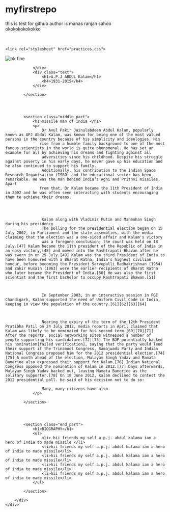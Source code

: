 # myfirstrepo
this is test for github
author is manas ranjan sahoo
<br>
okokokokokokko
<br>
<br>
<br>
<!DOCTYPE html>
<html lang="en">
<head>
    <meta charset="UTF-8">
    <meta name="viewport" content="width=device-width, initial-scale=1.0">
    <title>biography edit</title>
    
    <link rel="stylesheet" href="practices.css">
</head>
<body>
    <div class="container">
        <div class="content">
            <section class="top_part">
                <div class="image_content">
                    <img src="practices_img.jpg" alt="ok fine">

                </div>
                <div class="text">
                    <h1>A.P.J ABDUL Kalam</h1>
                    <h4>1931-2015</h4>
                </div>

            </section>




            <section class="middle_part">
                <h1>missile man of india </h1>
                <p>
                    Dr Avul Pakir Jainulabdeen Abdul Kalam, popularly known as APJ Abdul Kalam, was known for being one of the most valued persons in the country because of his simplicity and ideologies. His 
                   rise from a humble family background to one of the most famous scientists in the world is quite phenomenal. He has set an example for all by achieving his dreams and fighting against all 
                    adversities since his childhood. Despite his struggle against poverty in his early days, he never gave up his education and he also continued to support his family.
                    Additionally, his contribution to the Indian Space Research Organisation (ISRO) and the educational sector has been remarkable. He was the man behind India’s Agni and Prithvi missiles. Apart 
                   from that, Dr Kalam became the 11th President of India in 2002 and he was often seen interacting with students encouraging them to achieve their dreams.

                 
                    
                    
                    Kalam along with Vladimir Putin and Manmohan Singh during his presidency
                    The polling for the presidential election began on 15 July 2002, in Parliament and the state assemblies, with the media claiming that the election was a one-sided affair and Kalam's victory 
                    was a foregone conclusion; the count was held on 18 July.[47] Kalam became the 11th president of the Republic of India in an easy victory,[48] and moved into the Rashtrapati Bhavan after he was sworn in on 25 July.[49] Kalam was the third President of India to have been honoured with a Bharat Ratna, India's highest civilian honour, before becoming the President Sarvepalli Radhakrishnan (1954) and Zakir Husain (1963) were the earlier recipients of Bharat Ratna who later became the President of India.[50] He was also the first scientist and the first bachelor to occupy Rashtrapati Bhawan.[51]
                    
                    
                    
                    In September 2003, in an interactive session in PGI Chandigarh, Kalam supported the need of Uniform Civil Code in India, keeping in view the population of the country.[61][62][63][64]
                    
                    
                    
                    Nearing the expiry of the term of the 12th President Pratibha Patil on 24 July 2012, media reports in April claimed that Kalam was likely to be nominated for his second term.[69][70][71] After the reports, social networking sites witnessed a number of people supporting his candidature.[72][73] The BJP potentially backed his nomination[failed verification], saying that the party would lend their support if the Trinamool Congress, Samajwadi Party and Indian National Congress proposed him for the 2012 presidential election.[74][75] A month ahead of the election, Mulayam Singh Yadav and Mamata Banerjee also expressed their support for Kalam.[76] Indian National Congress opposed the nomination of Kalam in 2012.[77] Days afterwards, Mulayam Singh Yadav backed out, leaving Mamata Banerjee as the solitary supporter.[78] On 18 June 2012, Kalam declined to contest the 2012 presidential poll. He said of his decision not to do so:
                    
                    Many, many citizens have also 
                </p>

            </section>




            <section class="end_part">
                <h1>BIOGRAPHY</h1>
                <ul>
                    <li> hii friends my self a.p.j. abdul kalama iam a hero of india to made missile </li>
                    <li>hii friends my self a.p.j. abdul kalama iam a hero of india to made missile</li>
                    <li>hii friends my self a.p.j. abdul kalama iam a hero of india to made missile</li>
                    <li>hii friends my self a.p.j. abdul kalama iam a hero of india to made missile</li>
                    <li>hii friends my self a.p.j. abdul kalama iam a hero of india to made missile</li>
                </ul>

            </section>

        </div>
    </div>
    



    
</body>
</html>

